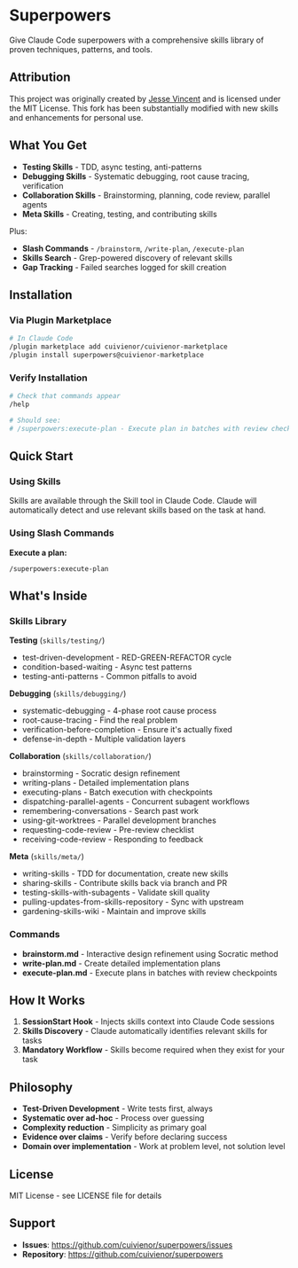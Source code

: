 # Superpowers

Give Claude Code superpowers with a comprehensive skills library of proven techniques, patterns, and tools.

## Attribution

This project was originally created by [Jesse Vincent](https://github.com/obra) and is licensed under the MIT License. This fork has been substantially modified with new skills and enhancements for personal use.

## What You Get

- **Testing Skills** - TDD, async testing, anti-patterns
- **Debugging Skills** - Systematic debugging, root cause tracing, verification
- **Collaboration Skills** - Brainstorming, planning, code review, parallel agents
- **Meta Skills** - Creating, testing, and contributing skills

Plus:
- **Slash Commands** - `/brainstorm`, `/write-plan`, `/execute-plan`
- **Skills Search** - Grep-powered discovery of relevant skills
- **Gap Tracking** - Failed searches logged for skill creation

## Installation

### Via Plugin Marketplace

```bash
# In Claude Code
/plugin marketplace add cuivienor/cuivienor-marketplace
/plugin install superpowers@cuivienor-marketplace
```

### Verify Installation

```bash
# Check that commands appear
/help

# Should see:
# /superpowers:execute-plan - Execute plan in batches with review checkpoints
```

## Quick Start

### Using Skills

Skills are available through the Skill tool in Claude Code. Claude will automatically detect and use relevant skills based on the task at hand.

### Using Slash Commands

**Execute a plan:**
```
/superpowers:execute-plan
```

## What's Inside

### Skills Library

**Testing** (`skills/testing/`)
- test-driven-development - RED-GREEN-REFACTOR cycle
- condition-based-waiting - Async test patterns
- testing-anti-patterns - Common pitfalls to avoid

**Debugging** (`skills/debugging/`)
- systematic-debugging - 4-phase root cause process
- root-cause-tracing - Find the real problem
- verification-before-completion - Ensure it's actually fixed
- defense-in-depth - Multiple validation layers

**Collaboration** (`skills/collaboration/`)
- brainstorming - Socratic design refinement
- writing-plans - Detailed implementation plans
- executing-plans - Batch execution with checkpoints
- dispatching-parallel-agents - Concurrent subagent workflows
- remembering-conversations - Search past work
- using-git-worktrees - Parallel development branches
- requesting-code-review - Pre-review checklist
- receiving-code-review - Responding to feedback

**Meta** (`skills/meta/`)
- writing-skills - TDD for documentation, create new skills
- sharing-skills - Contribute skills back via branch and PR
- testing-skills-with-subagents - Validate skill quality
- pulling-updates-from-skills-repository - Sync with upstream
- gardening-skills-wiki - Maintain and improve skills

### Commands

- **brainstorm.md** - Interactive design refinement using Socratic method
- **write-plan.md** - Create detailed implementation plans
- **execute-plan.md** - Execute plans in batches with review checkpoints


## How It Works

1. **SessionStart Hook** - Injects skills context into Claude Code sessions
2. **Skills Discovery** - Claude automatically identifies relevant skills for tasks
3. **Mandatory Workflow** - Skills become required when they exist for your task

## Philosophy

- **Test-Driven Development** - Write tests first, always
- **Systematic over ad-hoc** - Process over guessing
- **Complexity reduction** - Simplicity as primary goal
- **Evidence over claims** - Verify before declaring success
- **Domain over implementation** - Work at problem level, not solution level

## License

MIT License - see LICENSE file for details

## Support

- **Issues**: https://github.com/cuivienor/superpowers/issues
- **Repository**: https://github.com/cuivienor/superpowers
